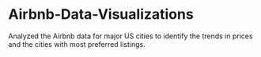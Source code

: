 # Airbnb-Data-Visualizations
Analyzed the Airbnb data for major US cities to identify the trends in prices and the cities with most preferred listings.
